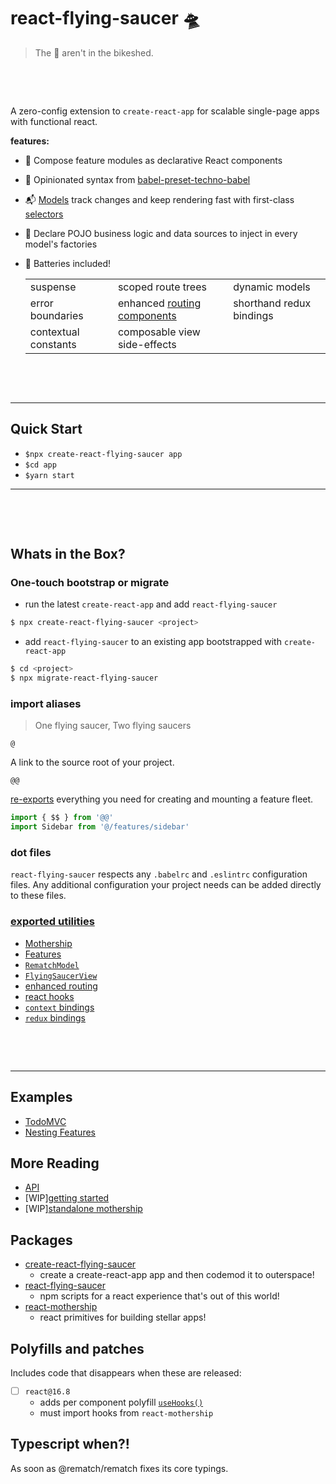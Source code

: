 # react-flying-saucer 🛸

> The 👾 aren't in the bikeshed.

&nbsp;

&nbsp;

A zero-config extension to `create-react-app` for scalable single-page apps with functional react.

**features:**

- 🔗 Compose feature modules as declarative React components
- 🔩 Opinionated syntax from [babel-preset-techno-babel](https://github.com/d3dc/babel-preset-techno-babel)
- 📬 [Models](https://rematch.gitbooks.io/rematch/docs/api.html#models) track changes and keep rendering fast with first-class [selectors](https://rematch.gitbooks.io/rematch/plugins/select/)
- 📍 Declare POJO business logic and data sources to inject in every model's factories

- 🔋 Batteries included!

  |                      |                                                                              |                          |
  | -------------------- | ---------------------------------------------------------------------------- | ------------------------ |
  | suspense             | scoped route trees                                                           | dynamic models           |
  | error boundaries     | enhanced [routing components](https://github.com/ReactTraining/react-router) | shorthand redux bindings |
  | contextual constants | composable view side-effects                                                 |

&nbsp;

&nbsp;

---

## Quick Start

- `$npx create-react-flying-saucer app`
- `$cd app`
- `$yarn start`

---

&nbsp;

&nbsp;

## Whats in the Box?

### One-touch bootstrap or migrate

- run the latest `create-react-app` and add `react-flying-saucer`

```sh
$ npx create-react-flying-saucer <project>
```

- add `react-flying-saucer` to an existing app bootstrapped with `create-react-app`

```sh
$ cd <project>
$ npx migrate-react-flying-saucer
```

### import aliases

> One flying saucer, Two flying saucers

`@`

A link to the source root of your project.

`@@`

[re-exports](#exported-utilities) everything you need for creating and mounting a feature fleet.

```js
import { $$ } from '@@'
import Sidebar from '@/features/sidebar'
```

### dot files

`react-flying-saucer` respects any `.babelrc` and `.eslintrc` configuration files. Any additional configuration your project needs can be added directly to these files.

### [exported utilities](docs/api.md)

- [Mothership](/docs/api.md#the-app)
- [Features](/docs/api.md#features)
- [`RematchModel`](/docs/api.md#rematchmodel)
- [`FlyingSaucerView`](/docs/api.md#flyingsaucerview)
- [enhanced routing](/docs/api.md#enhanced-routing)
- [react hooks](/docs/api.md#react-hooks)
- [`context` bindings](/docs/api.md#context-bindings)
- [`redux` bindings](/docs/api.md#redux-bindings)

&nbsp;

&nbsp;

---

## Examples

- [TodoMVC](examples/todos)
- [Nesting Features](examples/nesting-features-with-grommet)

## More Reading

- [API](docs/api.md)
- [WIP][getting started](docs/gettting-started.md)
- [WIP][standalone mothership](docs/standalone-mothership.md)

## Packages

- [create-react-flying-saucer](packages/create-react-flying-saucer)
  - create a create-react-app app and then codemod it to outerspace!
- [react-flying-saucer](packages/react-flying-saucer)
  - npm scripts for a react experience that's out of this world!
- [react-mothership](packages/react-mothership)
  - react primitives for building stellar apps!

## Polyfills and patches

Includes code that disappears when these are released:

- [ ] `react@16.8`
  - adds per component polyfill [`useHooks()`](https://github.com/tannerlinsley/use-react-hooks)
  - must import hooks from `react-mothership`

## Typescript when?!

As soon as @rematch/rematch fixes its core typings.
